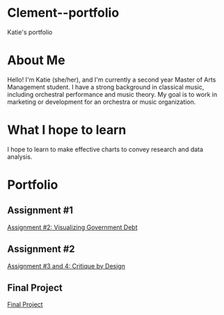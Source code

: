 # Clement--portfolio
Katie's portfolio

<div class="flourish-embed flourish-chart" data-src="visualisation/7205598"><script src="https://public.flourish.studio/resources/embed.js"></script></div>

# About Me
Hello! I'm Katie (she/her), and I'm currently a second year Master of Arts Management student. I have a strong background in classical music, including orchestral performance and music theory. My goal is to work in marketing or development for an orchestra or music organization. 
# What I hope to learn
I hope to learn to make effective charts to convey research and data analysis. 
# Portfolio
## Assignment #1
[Assignment #2: Visualizing Government Debt](/dataviz2.md)
## Assignment #2
[Assignment #3 and 4: Critique by Design](/dataviz3.md)
## Final Project 
[Final Project](/finalproject.md)

